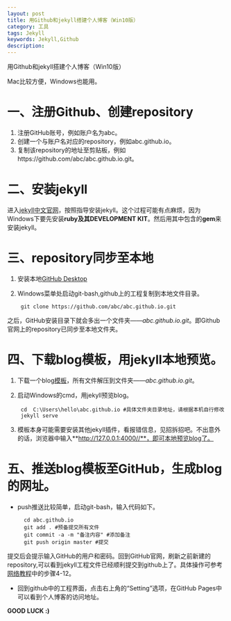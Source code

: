 ```yaml
---
layout: post
title: 用Github和jekyll搭建个人博客（Win10版）
category: 工具
tags: Jekyll
keywords: Jekyll,Github
description: 
---
```


 用Github和jekyll搭建个人博客（Win10版）

Mac比较方便，Windows也能用。

# 一、注册Github、创建repository #

1. 注册GitHub账号，例如账户名为abc。
2. 创建一个与账户名对应的repository，例如abc.github.io。
3. 复制该repository的地址至剪贴板，例如https://github.com/abc/abc.github.io.git。

# 二、安装jekyll #

 进入[jekyll中文官网](http://jekyll.com.cn/docs/installation/)，按照指导安装jekyll。这个过程可能有点麻烦，因为Windows下要先安装**ruby及其DEVELOPMENT KIT**。然后用其中包含的**gem**来安装jekyll。

# 三、repository同步至本地 #

1. 安装本地[GitHub Desktop](https://desktop.github.com/)
2. Windows菜单处启动git-bash,github上的工程复制到本地文件目录。
	
		git clone https://github.com/abc/abc.github.io.git

之后，GitHub安装目录下就会多出一个文件夹——*abc.github.io.git*。即Github官网上的repository已同步至本地文件夹。

# 四、下载blog模板，用jekyll本地预览。 #

1. 下载一个blog[模板](http://jekyllthemes.org/)，所有文件解压到文件夹——*abc.github.io.git*。
2. 启动Windows的cmd，用jekyll预览blog。

		cd 	C:\Users\hello\abc.github.io #具体文件夹目录地址，请根据本机自行修改
		jekyll serve

1. 模板本身可能需要安装其他jekyll插件，看报错信息，见招拆招吧。不出意外的话，浏览器中输入**http://127.0.0.1:4000//**，即可本地预览blog了。

# 五、推送blog模板至GitHub，生成blog的网址。 #


- push推送比较简单，启动git-bash，输入代码如下。
	
		cd abc.github.io
		git add . #预备提交所有文件
		git commit -a -m "备注内容" #添加备注
		git push origin master #提交

提交后会提示输入GitHub的用户和密码。回到GitHub官网，刷新之前新建的repository,可以看到jekyll工程文件已经顺利提交到github上了。具体操作可参考[网络教程](http://jingyan.baidu.com/article/3ea51489d0dec852e61bba34.html)中的步骤4-12。

- 回到github中的工程界面，点击右上角的“Setting”选项，在GitHub Pages中可以看到个人博客的访问地址。

**GOOD LUCK :)**
